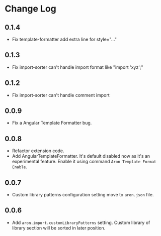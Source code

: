 # Change Log

## 0.1.4
- Fix template-formatter add extra line for style="..."

## 0.1.3
- Fix import-sorter can't handle import format like "import 'xyz';"

## 0.1.2
- Fix import-sorter can't handle comment import

## 0.0.9

- Fix a Angular Template Formatter bug.

## 0.0.8
- Refactor extension code.
- Add AngularTemplateFormatter. It's default disabled now as it's an experimental feature. Enable it using command `Aron Template Format Enable`.

## 0.0.7
- Custom library patterns configuration setting move to `aron.json` file.

## 0.0.6
- Add `aron.import.customLibraryPatterns` setting. Custom library of library section will be sorted in later position.
